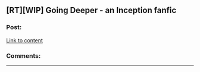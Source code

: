 ## [RT][WIP] Going Deeper - an Inception fanfic

### Post:

[Link to content]()

### Comments:

---

